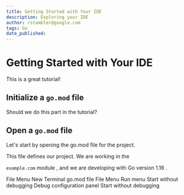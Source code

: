 ```yaml
---
title: Getting Started with Your IDE
description: Exploring your IDE
author: rstambler@google.com
tags: Go
date_published: 
---
```


# Getting Started with Your IDE

This is a great tutorial!

## Initialize a `go.mod` file

Should we do this part in the tutorial?

## Open a `go.mod` file

Let's start by <walkthrough-editor-open-file filePath="cloudshell_open/go-tutorials/example.com/go.mod">opening the go.mod</walkthrough-editor-open-file> file for the project.

This file defines our project. We are working in the

<walkthrough-editor-select-line filePath="cloudshell_open/go-tutorials/example.com/go.mod"
    startLine="0" startCharacterOffset="7"
    endLine="0" endCharacterOffset="19">
`example.com` module
</walkthrough-editor-select-line>, and we are developing with <walkthrough-editor-select-line filePath="cloudshell_open/go-tutorials/example.com/go.mod"
    startLine="2" startCharacterOffset="0"
    endLine="2" endCharacterOffset="8">
Go version 1.16
</walkthrough-editor-select-line>.

<walkthrough-editor-spotlight spotlightId="menu-file">File Menu</walkthrough-editor-spotlight>
<walkthrough-editor-spotlight spotlightId="menu-terminal-new-terminal">New Terminal</walkthrough-editor-spotlight>
<walkthrough-editor-spotlight spotlightId="navigator" spotlightItem="go.mod">go.mod file</walkthrough-editor-spotlight>
<walkthrough-editor-spotlight spotlightId="menu-file">File Menu</walkthrough-editor-spotlight>
<walkthrough-editor-spotlight spotlightId="menu-run">Run menu</walkthrough-editor-spotlight>
<walkthrough-editor-spotlight spotlightId="menu-run-start-without-debugging">Start without debugging</walkthrough-editor-spotlight>
<walkthrough-editor-spotlight spotlightId="debug-configuration">Debug configuration panel</walkthrough-editor-spotlight>
<walkthrough-editor-spotlight spotlightId="menu-run-start-without-debugging">Start without debugging</walkthrough-editor-spotlight>
